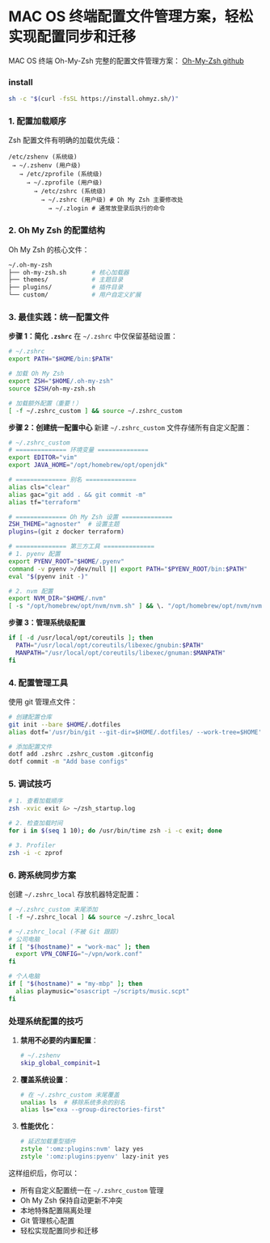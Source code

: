# MAC OS 终端配置文件管理方案，轻松实现配置同步和迁移


MAC OS 终端 Oh-My-Zsh 完整的配置文件管理方案：
[Oh-My-Zsh github](https://github.com/ohmyzsh/ohmyzsh)

### install
```bash
sh -c "$(curl -fsSL https://install.ohmyz.sh/)"
```

### 1. 配置加载顺序
Zsh 配置文件有明确的加载优先级：
```
/etc/zshenv (系统级)
 → ~/.zshenv (用户级)
   → /etc/zprofile (系统级)
     → ~/.zprofile (用户级)
       → /etc/zshrc (系统级)
         → ~/.zshrc (用户级) # Oh My Zsh 主要修改处
           → ~/.zlogin # 通常放登录后执行的命令
```

### 2. Oh My Zsh 的配置结构
Oh My Zsh 的核心文件：
```bash
~/.oh-my-zsh
├── oh-my-zsh.sh       # 核心加载器
├── themes/            # 主题目录
├── plugins/           # 插件目录
└── custom/            # 用户自定义扩展
```

### 3. 最佳实践：统一配置文件
**步骤 1：简化 `.zshrc`**
在 `~/.zshrc` 中仅保留基础设置：
```zsh
# ~/.zshrc
export PATH="$HOME/bin:$PATH"

# 加载 Oh My Zsh
export ZSH="$HOME/.oh-my-zsh"
source $ZSH/oh-my-zsh.sh

# 加载额外配置（重要！）
[ -f ~/.zshrc_custom ] && source ~/.zshrc_custom
```

**步骤 2：创建统一配置中心**
新建 `~/.zshrc_custom` 文件存储所有自定义配置：
```zsh
# ~/.zshrc_custom
# ============== 环境变量 ==============
export EDITOR="vim"
export JAVA_HOME="/opt/homebrew/opt/openjdk"

# ============== 别名 ==============
alias cls="clear"
alias gac="git add . && git commit -m"
alias tf="terraform"

# ============== Oh My Zsh 设置 ==============
ZSH_THEME="agnoster"  # 设置主题
plugins=(git z docker terraform)

# ============== 第三方工具 ==============
# 1. pyenv 配置
export PYENV_ROOT="$HOME/.pyenv"
command -v pyenv >/dev/null || export PATH="$PYENV_ROOT/bin:$PATH"
eval "$(pyenv init -)"

# 2. nvm 配置
export NVM_DIR="$HOME/.nvm"
[ -s "/opt/homebrew/opt/nvm/nvm.sh" ] && \. "/opt/homebrew/opt/nvm/nvm.sh"
```

**步骤 3：管理系统级配置**
```zsh #/etc/zprofile 追加，使默认使用GNU命令
if [ -d /usr/local/opt/coreutils ]; then
  PATH="/usr/local/opt/coreutils/libexec/gnubin:$PATH"
  MANPATH="/usr/local/opt/coreutils/libexec/gnuman:$MANPATH"
fi
```

### 4. 配置管理工具
使用 git 管理点文件：
```bash
# 创建配置仓库
git init --bare $HOME/.dotfiles
alias dotf='/usr/bin/git --git-dir=$HOME/.dotfiles/ --work-tree=$HOME'

# 添加配置文件
dotf add .zshrc .zshrc_custom .gitconfig
dotf commit -m "Add base configs"
```

### 5. 调试技巧
```bash
# 1. 查看加载顺序
zsh -xvic exit &> ~/zsh_startup.log

# 2. 检查加载时间
for i in $(seq 1 10); do /usr/bin/time zsh -i -c exit; done

# 3. Profiler
zsh -i -c zprof
```

### 6. 跨系统同步方案
创建 `~/.zshrc_local` 存放机器特定配置：
```zsh
# ~/.zshrc_custom 末尾添加
[ -f ~/.zshrc_local ] && source ~/.zshrc_local
```

```zsh
# ~/.zshrc_local (不被 Git 跟踪)
# 公司电脑
if [ "$(hostname)" = "work-mac" ]; then
  export VPN_CONFIG="~/vpn/work.conf"
fi

# 个人电脑
if [ "$(hostname)" = "my-mbp" ]; then
  alias playmusic="osascript ~/scripts/music.scpt"
fi
```

### 处理系统配置的技巧
1. **禁用不必要的内置配置**：
   ```zsh
   # ~/.zshenv
   skip_global_compinit=1
   ```

2. **覆盖系统设置**：
   ```zsh
   # 在 ~/.zshrc_custom 末尾覆盖
   unalias ls  # 移除系统多余的别名
   alias ls="exa --group-directories-first"
   ```

3. **性能优化**：
   ```zsh
   # 延迟加载重型插件
   zstyle ':omz:plugins:nvm' lazy yes
   zstyle ':omz:plugins:pyenv' lazy-init yes
   ```

这样组织后，你可以：
- 所有自定义配置统一在 `~/.zshrc_custom` 管理
- Oh My Zsh 保持自动更新不冲突
- 本地特殊配置隔离处理
- Git 管理核心配置
- 轻松实现配置同步和迁移
